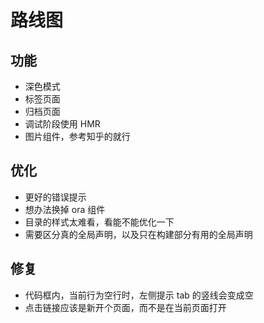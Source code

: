 # 路线图

## 功能

- 深色模式
- 标签页面
- 归档页面
- 调试阶段使用 HMR
- 图片组件，参考知乎的就行

## 优化

- 更好的错误提示
- 想办法换掉 ora 组件
- 目录的样式太难看，看能不能优化一下
- 需要区分真的全局声明，以及只在构建部分有用的全局声明

## 修复

- 代码框内，当前行为空行时，左侧提示 tab 的竖线会变成空
- 点击链接应该是新开个页面，而不是在当前页面打开
